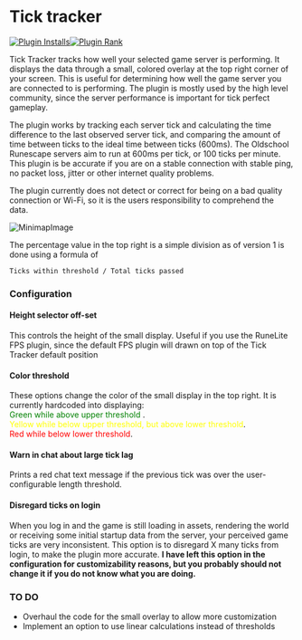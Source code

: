 

# Tick tracker

[![Plugin Installs](http://img.shields.io/endpoint?url=https://i.pluginhub.info/shields/installs/plugin/ticktracker?style=for-the-badge&logo=appveyor&label=Active+installs)](https://runelite.net/plugin-hub/Tatters654)[![Plugin Rank](http://img.shields.io/endpoint?url=https://i.pluginhub.info/shields/rank/plugin/ticktracker?style=for-the-badge&logo=appveyor)](https://runelite.net/plugin-hub)

Tick Tracker tracks how well your selected game server is performing. It displays the data through a small, colored overlay at the top right corner of your screen. This is useful for determining how well the game server you are connected to is performing. The plugin is mostly used by the high level community, since the server performance is important for tick perfect gameplay.

The plugin works by tracking each server tick and calculating the time difference to the last observed server tick, and comparing the amount of time between ticks to the ideal time between ticks (600ms). The Oldschool Runescape servers aim to run at 600ms per tick, or 100 ticks per minute. This plugin is be accurate if you are on a stable connection with stable ping, no packet loss, jitter or other internet quality problems. 

The plugin currently does not detect or correct for being on a bad quality connection or Wi-Fi, so it is the users responsibility to comprehend the data.



![MinimapImage](TickTrackerMinimapImage.PNG)

The percentage value in the top right is a simple division as of version 1 is done using a formula of

<pre><code>Ticks within threshold / Total ticks passed</code></pre>

### Configuration
#### Height selector off-set

This controls the height of the small display. Useful if you use the RuneLite FPS plugin, since the default FPS plugin will drawn on top of the Tick Tracker default position

#### Color threshold

These options change the color of the small display in the top right. It is currently hardcoded into displaying:  
<span style="color:green">Green while above upper threshold  </span>.  
<span style="color:yellow">Yellow while below upper threshold, but above lower threshold</span>.  
<span style="color:red">Red while below lower threshold</span>.


#### Warn in chat about large tick lag  
Prints a red chat text message if the previous tick was over the user-configurable length threshold.

#### Disregard ticks on login

When you log in and the game is still loading in assets, rendering the world or receiving some initial startup data from the server, your perceived game ticks are very inconsistent. This option is to disregard X many ticks from login, to make the plugin more accurate. **I have left this option in the configuration for customizability reasons, but you probably should not change it if you do not know what you are doing.**

### TO DO
- Overhaul the code for the small overlay to allow more customization  
- Implement an option to use linear calculations instead of thresholds



